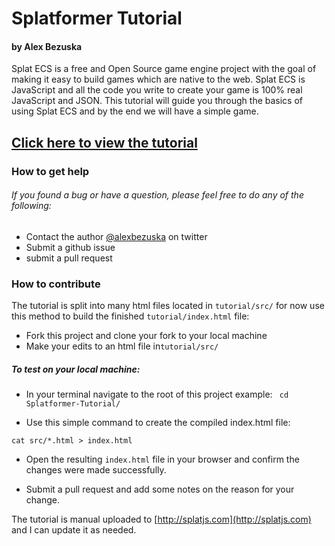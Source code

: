# Splatformer Tutorial
#### by Alex Bezuska

Splat ECS is a free and Open Source game engine project with the goal of making it easy to build games which are native to the web. Splat ECS is JavaScript and all the code you write to create your game is 100% real JavaScript and JSON. This tutorial will guide you through the basics of using Splat ECS and by the end we will have a simple game.


## [Click here to view the tutorial](http://splatjs.com/tutorials/splatformer/)

### How to get help
###### If you found a bug or have a question, please feel free to do any of the following:

* Contact the author [@alexbezuska](https://twitter.com/alexbezuska) on twitter
* Submit a github issue
* submit a pull request

### How to contribute

The tutorial is split into many html files located in `tutorial/src/`
for now use this method to build the finished `tutorial/index.html` file:
* Fork this project and clone your fork to your local machine
* Make your edits to an html file in`tutorial/src/`

##### To test on your local machine:
* In your terminal navigate to the root of this project
example:
``` cd Splatformer-Tutorial/```

* Use this simple command to create the compiled index.html file:

```cat src/*.html > index.html```

* Open the resulting `index.html` file in your browser and confirm the changes were made successfully.

* Submit a pull request and add some notes on the reason for your change.

The tutorial is manual uploaded to [http://splatjs.com](http://splatjs.com) and I can update it as needed.
